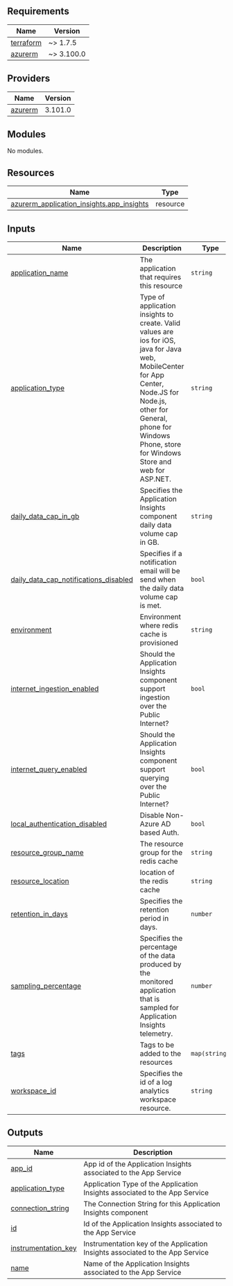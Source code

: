 <!-- BEGIN_TF_DOCS -->
## Requirements

| Name | Version |
|------|---------|
| <a name="requirement_terraform"></a> [terraform](#requirement\_terraform) | ~> 1.7.5 |
| <a name="requirement_azurerm"></a> [azurerm](#requirement\_azurerm) | ~> 3.100.0 |

## Providers

| Name | Version |
|------|---------|
| <a name="provider_azurerm"></a> [azurerm](#provider\_azurerm) | 3.101.0 |

## Modules

No modules.

## Resources

| Name | Type |
|------|------|
| [azurerm_application_insights.app_insights](https://registry.terraform.io/providers/hashicorp/azurerm/latest/docs/resources/application_insights) | resource |

## Inputs

| Name | Description | Type | Default | Required |
|------|-------------|------|---------|:--------:|
| <a name="input_application_name"></a> [application\_name](#input\_application\_name) | The application that requires this resource | `string` | n/a | yes |
| <a name="input_application_type"></a> [application\_type](#input\_application\_type) | Type of application insights to create. Valid values are ios for iOS, java for Java web, MobileCenter for App Center, Node.JS for Node.js, other for General, phone for Windows Phone, store for Windows Store and web for ASP.NET. | `string` | n/a | yes |
| <a name="input_daily_data_cap_in_gb"></a> [daily\_data\_cap\_in\_gb](#input\_daily\_data\_cap\_in\_gb) | Specifies the Application Insights component daily data volume cap in GB. | `string` | `null` | no |
| <a name="input_daily_data_cap_notifications_disabled"></a> [daily\_data\_cap\_notifications\_disabled](#input\_daily\_data\_cap\_notifications\_disabled) | Specifies if a notification email will be send when the daily data volume cap is met. | `bool` | `false` | no |
| <a name="input_environment"></a> [environment](#input\_environment) | Environment where redis cache is provisioned | `string` | n/a | yes |
| <a name="input_internet_ingestion_enabled"></a> [internet\_ingestion\_enabled](#input\_internet\_ingestion\_enabled) | Should the Application Insights component support ingestion over the Public Internet? | `bool` | `false` | no |
| <a name="input_internet_query_enabled"></a> [internet\_query\_enabled](#input\_internet\_query\_enabled) | Should the Application Insights component support querying over the Public Internet? | `bool` | `false` | no |
| <a name="input_local_authentication_disabled"></a> [local\_authentication\_disabled](#input\_local\_authentication\_disabled) | Disable Non-Azure AD based Auth. | `bool` | `true` | no |
| <a name="input_resource_group_name"></a> [resource\_group\_name](#input\_resource\_group\_name) | The resource group for the redis cache | `string` | n/a | yes |
| <a name="input_resource_location"></a> [resource\_location](#input\_resource\_location) | location of the redis cache | `string` | `"uaenorth"` | no |
| <a name="input_retention_in_days"></a> [retention\_in\_days](#input\_retention\_in\_days) | Specifies the retention period in days. | `number` | `90` | no |
| <a name="input_sampling_percentage"></a> [sampling\_percentage](#input\_sampling\_percentage) | Specifies the percentage of the data produced by the monitored application that is sampled for Application Insights telemetry. | `number` | `100` | no |
| <a name="input_tags"></a> [tags](#input\_tags) | Tags to be added to the resources | `map(string)` | `{}` | no |
| <a name="input_workspace_id"></a> [workspace\_id](#input\_workspace\_id) | Specifies the id of a log analytics workspace resource. | `string` | `null` | no |

## Outputs

| Name | Description |
|------|-------------|
| <a name="output_app_id"></a> [app\_id](#output\_app\_id) | App id of the Application Insights associated to the App Service |
| <a name="output_application_type"></a> [application\_type](#output\_application\_type) | Application Type of the Application Insights associated to the App Service |
| <a name="output_connection_string"></a> [connection\_string](#output\_connection\_string) | The Connection String for this Application Insights component |
| <a name="output_id"></a> [id](#output\_id) | Id of the Application Insights associated to the App Service |
| <a name="output_instrumentation_key"></a> [instrumentation\_key](#output\_instrumentation\_key) | Instrumentation key of the Application Insights associated to the App Service |
| <a name="output_name"></a> [name](#output\_name) | Name of the Application Insights associated to the App Service |
<!-- END_TF_DOCS -->